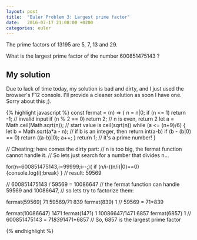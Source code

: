 ```yaml
---
layout: post
title:  "Euler Problem 3: Largest prime factor"
date:   2016-07-17 21:08:00 +0200
categories: euler
---
```

The prime factors of 13195 are 5, 7, 13 and 29.

What is the largest prime factor of the number 600851475143 ?

## My solution

<div class="spoiler">
<p>
Due to lack of time today, my solution is bad and dirty, and I just used the browser's F12 console.
I'll provide a cleaner solution as soon I have one. Sorry about this ;).
</p>

{% highlight javascript %}
const fermat = (n) => {
	n = n|0;
	if (n <= 1) return -1;            // invalid input
	if (n % 2 == 0) return 2;         // n is even, return 2
	let a = Math.ceil(Math.sqrt(n));  // start value is ceil(sqrt(n))
	while (a <= (n+9)/6) {
		let b = Math.sqrt(a*a - n);
        // if b is an integer, then return int(a-b)
		if (b - (b|0) == 0) return ((a-b)|0);
		a++; 
	}
	return 1; // it's a prime number!
}

// Cheating; here comes the dirty part:
// n is too big, the fermat function cannot handle it.
// So lets just search for a number that divides n...

for(n=600851475143,i=99999;i--;){
   if (n/i-((n/i)|0)==0){console.log(i);break}
} // result: 59569

// 600851475143 / 59569 = 10086647
// the fermat function can handle 59569 and 10086647,
// so lets try to factorize them:

fermat(59569)
71
59569/71
839
fermat(839)
1 
// 59569 = 71*839

fermat(10086647)
1471
fermat(1471)
1
10086647/1471
6857
fermat(6857)
1
// 600851475143 = 71*839*1471*6857
// So, 6857 is the largest prime factor

{% endhighlight %}

</div>